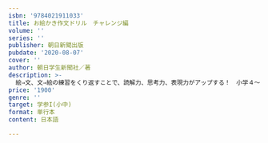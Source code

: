 ```yaml
---
isbn: '9784021911033'
title: お絵かき作文ドリル　チャレンジ編
volume: ''
series: ''
publisher: 朝日新聞出版
pubdate: '2020-08-07'
cover: ''
author: 朝日学生新聞社／著
description: >-
  絵⇒文、文⇒絵の練習をくり返すことで、読解力、思考力、表現力がアップする！　小学４～５年生のお子さんと保護者向けの新感覚ドリル。「同　基礎編」より問題が少し複雑になりますが、情報を整理して説明する方法等が学べます。
price: '1900'
genre: ''
target: 学参I(小中)
format: 単行本
content: 日本語

---
```

